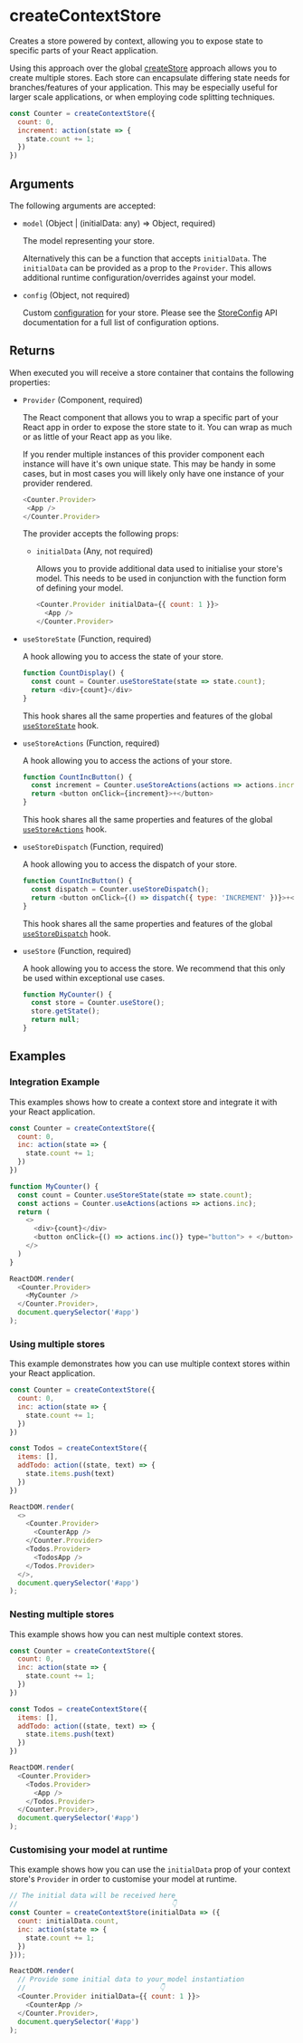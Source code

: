 # createContextStore

Creates a store powered by context, allowing you to expose state to specific parts of your React application.

Using this approach over the global [createStore](#createstore) approach allows you to create multiple stores. Each store can encapsulate differing state needs for branches/features of your application. This may be especially useful for larger scale applications, or when employing code splitting techniques.

```javascript
const Counter = createContextStore({
  count: 0,
  increment: action(state => {
    state.count += 1;
  })
})
```

## Arguments

The following arguments are accepted:

  - `model` (Object | (initialData: any) => Object, required)

    The model representing your store.

    Alternatively this can be a function that accepts `initialData`. The `initialData` can be provided as a prop to the `Provider`. This allows additional runtime configuration/overrides against your model.

  - `config` (Object, not required)

    Custom [configuration](#storeconfig) for your store. Please see the [StoreConfig](#storeconfig) API documentation for a full list of configuration options.

## Returns

When executed you will receive a store container that contains the following properties:

 - `Provider` (Component, required)

   The React component that allows you to wrap a specific part of your React app in order to expose the store state to it. You can wrap as much or as little of your React app as you like.

   If you render multiple instances of this provider component each instance will have it's own unique state. This may be handy in some cases, but in most cases you will likely only have one instance of your provider rendered.

   ```javascript
   <Counter.Provider>
    <App />
   </Counter.Provider>
   ```

   The provider accepts the following props:

   - `initialData` (Any, not required)

     Allows you to provide additional data used to initialise your store's model.  This needs to be used in conjunction with the function form of defining your  model.

     ```javascript
     <Counter.Provider initialData={{ count: 1 }}>
       <App />
     </Counter.Provider>
     ```

 - `useStoreState` (Function, required)

   A hook allowing you to access the state of your store.

   ```javascript
   function CountDisplay() {
     const count = Counter.useStoreState(state => state.count);
     return <div>{count}</div>
   }
   ```

   This hook shares all the same properties and features of the global [`useStoreState`](#usestorestate) hook.

 - `useStoreActions` (Function, required)

   A hook allowing you to access the actions of your store.

   ```javascript
   function CountIncButton() {
     const increment = Counter.useStoreActions(actions => actions.increment);
     return <button onClick={increment}>+</button>
   }
   ```

   This hook shares all the same properties and features of the global [`useStoreActions`](#usestoreactions) hook.

 - `useStoreDispatch` (Function, required)

   A hook allowing you to access the dispatch of your store.

   ```javascript
   function CountIncButton() {
     const dispatch = Counter.useStoreDispatch();
     return <button onClick={() => dispatch({ type: 'INCREMENT' })}>+</button>
   }
   ```

   This hook shares all the same properties and features of the global [`useStoreDispatch`](#usestoredispatch) hook.

 - `useStore` (Function, required)

   A hook allowing you to access the store. We recommend that this only be used within exceptional use cases.

   ```javascript
   function MyCounter() {
     const store = Counter.useStore();
     store.getState();
     return null;
   }
   ```

## Examples

### Integration Example

This examples shows how to create a context store and integrate it with your
React application.

```javascript
const Counter = createContextStore({
  count: 0,
  inc: action(state => {
    state.count += 1;
  })
})

function MyCounter() {
  const count = Counter.useStoreState(state => state.count);
  const actions = Counter.useActions(actions => actions.inc);
  return (
    <>
      <div>{count}</div>
      <button onClick={() => actions.inc()} type="button"> + </button>
    </>
  )
}

ReactDOM.render(
  <Counter.Provider>
    <MyCounter />
  </Counter.Provider>,
  document.querySelector('#app')
);
```

### Using multiple stores

This example demonstrates how you can use multiple context stores within your
React application.

```javascript
const Counter = createContextStore({
  count: 0,
  inc: action(state => {
    state.count += 1;
  })
})

const Todos = createContextStore({
  items: [],
  addTodo: action((state, text) => {
    state.items.push(text)
  })
})

ReactDOM.render(
  <>
    <Counter.Provider>
      <CounterApp />
    </Counter.Provider>
    <Todos.Provider>
      <TodosApp />
    </Todos.Provider>
  </>,
  document.querySelector('#app')
);
```

### Nesting multiple stores

This example shows how you can nest multiple context stores.

```javascript
const Counter = createContextStore({
  count: 0,
  inc: action(state => {
    state.count += 1;
  })
})

const Todos = createContextStore({
  items: [],
  addTodo: action((state, text) => {
    state.items.push(text)
  })
})

ReactDOM.render(
  <Counter.Provider>
    <Todos.Provider>
      <App />
    </Todos.Provider>
  </Counter.Provider>,
  document.querySelector('#app')
);
```

### Customising your model at runtime

This example shows how you can use the `initialData` prop of your context store's `Provider` in order to customise your model at runtime.

```javascript
// The initial data will be received here
//                                      👇
const Counter = createContextStore(initialData => ({
  count: initialData.count,
  inc: action(state => {
    state.count += 1;
  })
}));

ReactDOM.render(
  // Provide some initial data to your model instantiation
  //                                 👇
  <Counter.Provider initialData={{ count: 1 }}>
    <CounterApp />
  </Counter.Provider>,
  document.querySelector('#app')
);
```